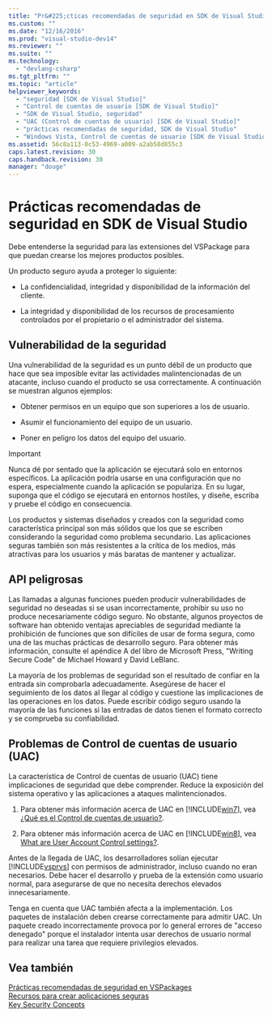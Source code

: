 ```yaml
---
title: "Pr&#225;cticas recomendadas de seguridad en SDK de Visual Studio | Microsoft Docs"
ms.custom: ""
ms.date: "12/16/2016"
ms.prod: "visual-studio-dev14"
ms.reviewer: ""
ms.suite: ""
ms.technology: 
  - "devlang-csharp"
ms.tgt_pltfrm: ""
ms.topic: "article"
helpviewer_keywords: 
  - "seguridad [SDK de Visual Studio]"
  - "Control de cuentas de usuario [SDK de Visual Studio]"
  - "SDK de Visual Studio, seguridad"
  - "UAC (Control de cuentas de usuario) [SDK de Visual Studio]"
  - "prácticas recomendadas de seguridad, SDK de Visual Studio"
  - "Windows Vista, Control de cuentas de usuario [SDK de Visual Studio]"
ms.assetid: 56c8a113-0c53-4969-a009-a2ab58d855c3
caps.latest.revision: 30
caps.handback.revision: 30
manager: "douge"
---
```

# Pr&#225;cticas recomendadas de seguridad en SDK de Visual Studio
Debe entenderse la seguridad para las extensiones del VSPackage para que puedan crearse los mejores productos posibles.  
  
 Un producto seguro ayuda a proteger lo siguiente:  
  
-   La confidencialidad, integridad y disponibilidad de la información del cliente.  
  
-   La integridad y disponibilidad de los recursos de procesamiento controlados por el propietario o el administrador del sistema.  
  
## Vulnerabilidad de la seguridad  
 Una vulnerabilidad de la seguridad es un punto débil de un producto que hace que sea imposible evitar las actividades malintencionadas de un atacante, incluso cuando el producto se usa correctamente. A continuación se muestran algunos ejemplos:  
  
-   Obtener permisos en un equipo que son superiores a los de usuario.  
  
-   Asumir el funcionamiento del equipo de un usuario.  
  
-   Poner en peligro los datos del equipo del usuario.  
  
> [!IMPORTANT]
>  Nunca dé por sentado que la aplicación se ejecutará solo en entornos específicos. La aplicación podría usarse en una configuración que no espera, especialmente cuando la aplicación se populariza. En su lugar, suponga que el código se ejecutará en entornos hostiles, y diseñe, escriba y pruebe el código en consecuencia.  
  
 Los productos y sistemas diseñados y creados con la seguridad como característica principal son más sólidos que los que se escriben considerando la seguridad como problema secundario. Las aplicaciones seguras también son más resistentes a la crítica de los medios, más atractivas para los usuarios y más baratas de mantener y actualizar.  
  
## API peligrosas  
 Las llamadas a algunas funciones pueden producir vulnerabilidades de seguridad no deseadas si se usan incorrectamente, prohibir su uso no produce necesariamente código seguro. No obstante, algunos proyectos de software han obtenido ventajas apreciables de seguridad mediante la prohibición de funciones que son difíciles de usar de forma segura, como una de las muchas prácticas de desarrollo seguro. Para obtener más información, consulte el apéndice A del libro de Microsoft Press, "Writing Secure Code" de Michael Howard y David LeBlanc.  
  
 La mayoría de los problemas de seguridad son el resultado de confiar en la entrada sin comprobarla adecuadamente. Asegúrese de hacer el seguimiento de los datos al llegar al código y cuestione las implicaciones de las operaciones en los datos. Puede escribir código seguro usando la mayoría de las funciones si las entradas de datos tienen el formato correcto y se comprueba su confiabilidad.  
  
## Problemas de Control de cuentas de usuario \(UAC\)  
 La característica de Control de cuentas de usuario \(UAC\) tiene implicaciones de seguridad que debe comprender. Reduce la exposición del sistema operativo y las aplicaciones a ataques malintencionados.  
  
1.  Para obtener más información acerca de UAC en [!INCLUDE[win7](../debugger/includes/win7_md.md)], vea [¿Qué es el Control de cuentas de usuario?](http://go.microsoft.com/fwlink/?linkid=159927).  
  
2.  Para obtener más información acerca de UAC en [!INCLUDE[win8](../debugger/includes/win8_md.md)], vea [What are User Account Control settings?](http://windows.microsoft.com/windows-8/what-are-uac-settings).  
  
 Antes de la llegada de UAC, los desarrolladores solían ejecutar [!INCLUDE[vsprvs](../code-quality/includes/vsprvs_md.md)] con permisos de administrador, incluso cuando no eran necesarios. Debe hacer el desarrollo y prueba de la extensión como usuario normal, para asegurarse de que no necesita derechos elevados innecesariamente.  
  
 Tenga en cuenta que UAC también afecta a la implementación. Los paquetes de instalación deben crearse correctamente para admitir UAC. Un paquete creado incorrectamente provoca por lo general errores de "acceso denegado" porque el instalador intenta usar derechos de usuario normal para realizar una tarea que requiere privilegios elevados.  
  
## Vea también  
 [Prácticas recomendadas de seguridad en VSPackages](../extensibility/internals/best-practices-for-security-in-vspackages.md)   
 [Recursos para crear aplicaciones seguras](http://msdn.microsoft.com/es-es/0ebf5f69-76f2-498a-a2df-83cf3443e132)   
 [Key Security Concepts](../Topic/Key%20Security%20Concepts.md)